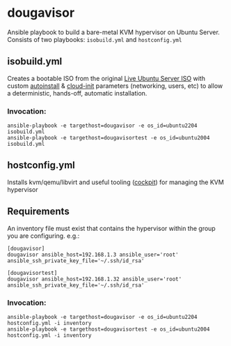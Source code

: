 # dougavisor

Ansible playbook to build a bare-metal KVM hypervisor on Ubuntu Server.  Consists of two playbooks: `isobuild.yml` and `hostconfig.yml`


## isobuild.yml
Creates a bootable ISO from the original [Live Ubuntu Server ISO](https://releases.ubuntu.com/) with custom [autoinstall](https://ubuntu.com/server/docs/install/autoinstall) & [cloud-init](https://cloudinit.readthedocs.io/en/latest/index.html) parameters (networking, users, etc) to allow a deterministic, hands-off, automatic installation.

### Invocation:
```shell
ansible-playbook -e targethost=dougavisor -e os_id=ubuntu2204 isobuild.yml
ansible-playbook -e targethost=dougavisortest -e os_id=ubuntu2004 isobuild.yml
```


## hostconfig.yml
Installs kvm/qemu/libvirt and useful tooling ([cockpit](https://cockpit-project.org/)) for managing the KVM hypervisor

## Requirements
An inventory file must exist that contains the hypervisor within the group you are configuring.  e.g.:

```
[dougavisor]
dougavisor ansible_host=192.168.1.3 ansible_user='root' ansible_ssh_private_key_file='~/.ssh/id_rsa'

[dougavisortest]
dougavisor ansible_host=192.168.1.32 ansible_user='root' ansible_ssh_private_key_file='~/.ssh/id_rsa'
```

### Invocation:
```shell
ansible-playbook -e targethost=dougavisor -e os_id=ubuntu2204 hostconfig.yml -i inventory
ansible-playbook -e targethost=dougavisortest -e os_id=ubuntu2004 hostconfig.yml -i inventory
```

